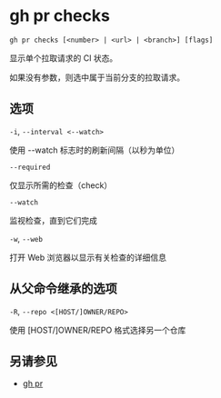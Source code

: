 # gh pr checks

```
gh pr checks [<number> | <url> | <branch>] [flags]
```

显示单个拉取请求的 CI 状态。

如果没有参数，则选中属于当前分支的拉取请求。

## 选项

`-i`, `--interval <--watch>`

使用 --watch 标志时的刷新间隔（以秒为单位）

`--required`

仅显示所需的检查（check）

`--watch`

监视检查，直到它们完成

`-w`, `--web`

打开 Web 浏览器以显示有关检查的详细信息

## 从父命令继承的选项

`-R`, `--repo <[HOST/]OWNER/REPO>`

使用 [HOST/]OWNER/REPO 格式选择另一个仓库

## 另请参见

- [gh pr](/gh_pr)